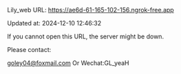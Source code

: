 Lily_web URL: https://ae6d-61-165-102-156.ngrok-free.app

Updated at: 2024-12-10 12:46:32

If you cannot open this URL, the server might be down.

Please contact: 

goley04@foxmail.com Or Wechat:GL_yeaH